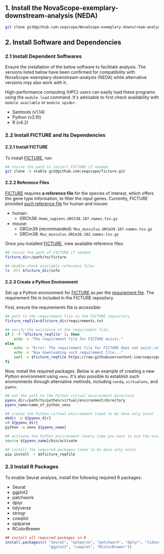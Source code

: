 ## 1. Install the NovaScope-exemplary-downstream-analysis (NEDA)

```bash
git clone git@github.com:seqscope/NovaScope-exemplary-downstream-analysis.git 
```

## 2. Install Software and Dependencies

### 2.1 Install Dependent Softwares

Ensure the installation of the below software to facilitate analysis. The versions listed below have been confirmed for compatibility with NovaScope-exemplary-downstream-analysis (NEDA) while alternative versions may also work with it.

High-performance computing (HPC) users can easily load these programs using the `module load` command. It's advisable to first check availability with `module available` or `module spider`.

* Samtools (v1.14)
* Python (v3.10) 
* R (v4.2)

### 2.2 Install FICTURE and Its Dependencies

#### 2.2.1 Install FICTURE

To install [FICTURE](https://github.com/seqscope/ficture/tree/protocol), run:

```bash
## revise the path to install FICTURE if needed
git clone -b stable git@github.com:seqscope/ficture.git
```

#### 2.2.2 Reference Files

[FICTURE](https://github.com/seqscope/ficture/tree/protocol) requires **a reference file** for the species of interest, which offers the gene type information, to filter the input genes. Currently, FICTURE provided [such reference file](https://github.com/seqscope/ficture/tree/protocol/info) for human and mouse:

* human: 
    * GRCh38: `Homo_sapiens.GRCh38.107.names.tsv.gz`
* mouse: 
    * GRCm39 (recommanded): `Mus_musculus.GRCm39.107.names.tsv.gz`
    * GRCm38: `Mus_musculus.GRCm38.102.names.tsv.gz`

Once you installed [FICTURE](https://github.com/seqscope/ficture/tree/protocol), view available reference files:

```bash
## revise the path of FICTURE if needed
ficture_dir=/path/to/ficture

## double-check available reference files
ls -hlt $ficture_dir/info
```

#### 2.2.3 Create a Python Environment

Set up a Python environment for [FICTURE](https://github.com/seqscope/ficture/tree/protocol) as per the [requirement file](https://github.com/seqscope/ficture/blob/8ceb419618c1181bb673255427b53198c4887cfa/requirements.txt). The requirement file is included in the FICTURE repository.

First, ensure the requirements file is accessible:

```bash
## path to the requirement file in the FICTURE repository
ficture_reqfile=$ficture_dir/requirements.txt

## verify the existence of the requirement file.
if [ -f "$ficture_reqfile" ]; then
    echo -e "The requirement file for FICTURE exists."
else
    echo -e "Error: The requirement file for FICTURE does not exist.\n"
    echo -e "Now downloading such requirement file..."
    curl -o $ficture_reqfile https://raw.githubusercontent.com/seqscope/ficture/8ceb419618c1181bb673255427b53198c4887cfa/requirements.txt
fi
```

Now, install the required packages. Below is an example of creating a new Python environment using `venv`. It's also possible to establish such environments through alternative methods, including `conda`, `virtualenv`, and `pyenv`.

```bash
## set the path to the Python virtual environment directory
pyenv_dir=/path/to/python/virtual/environment/directory
pyenv_name=name_of_python_venv

## create the Python virtual environment (need to be done only once)
mkdir -p ${pyenv_dir}
cd ${pyenv_dir}
python -m venv ${pyenv_name}

## activate the Python environment (every time you want to use the environment)
source ${pyenv_name}/bin/activate

## install the required packages (need to be done only once)
pip install -r $$ficture_reqfile
```

### 2.3 Install R Packages

To enable Seurat analysis, install the following required R packages:

* Seurat
* ggplot2
* patchwork
* dplyr
* tidyverse
* stringr
* cowplot
* optparse
* RColorBrewer

```R
## install all required packages in R
install.packages(c( "Seurat", "optparse", "patchwork", "dplyr", "tidyverse", "stringr", 
                    "ggplot2", "cowplot", "RColorBrewer"))
```